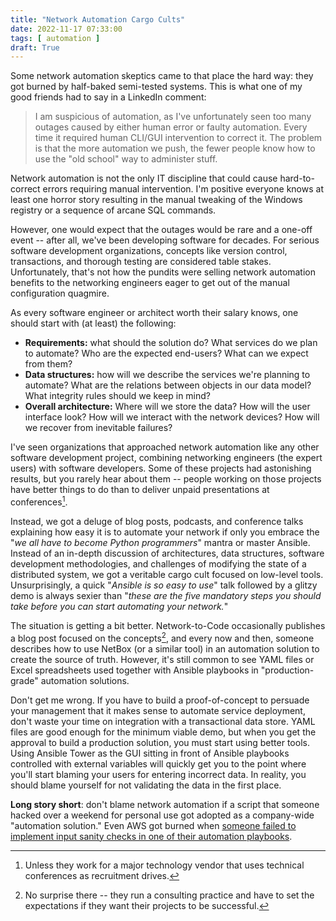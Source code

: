 ```yaml
---
title: "Network Automation Cargo Cults"
date: 2022-11-17 07:33:00
tags: [ automation ]
draft: True
---
```

Some network automation skeptics came to that place the hard way: they got burned by half-baked semi-tested systems. This is what one of my good friends had to say in a LinkedIn comment:

> I am suspicious of automation, as I've unfortunately seen too many outages caused by either human error or faulty automation. Every time it required human CLI/GUI intervention to correct it. The problem is that the more automation we push, the fewer people know how to use the "old school" way to administer stuff.

Network automation is not the only IT discipline that could cause hard-to-correct errors requiring manual intervention. I'm positive everyone knows at least one horror story resulting in the manual tweaking of the Windows registry or a sequence of arcane SQL commands.

However, one would expect that the outages would be rare and a one-off event -- after all, we've been developing software for decades. For serious software development organizations, concepts like version control, transactions, and thorough testing are considered table stakes. Unfortunately, that's not how the pundits were selling network automation benefits to the networking engineers eager to get out of the manual configuration quagmire.

As every software engineer or architect worth their salary knows, one should start with (at least) the following:

* **Requirements:** what should the solution do? What services do we plan to automate? Who are the expected end-users? What can we expect from them?
* **Data structures:** how will we describe the services we're planning to automate? What are the relations between objects in our data model? What integrity rules should we keep in mind?
* **Overall architecture:** Where will we store the data? How will the user interface look? How will we interact with the network devices? How will we recover from inevitable failures?

I've seen organizations that approached network automation like any other software development project, combining networking engineers (the expert users) with software developers. Some of these projects had astonishing results, but you rarely hear about them -- people working on those projects have better things to do than to deliver unpaid presentations at conferences[^RD].

[^RD]: Unless they work for a major technology vendor that uses technical conferences as recruitment drives.

Instead, we got a deluge of blog posts, podcasts, and conference talks explaining how easy it is to automate your network if only you embrace the "_we all have to become Python programmers_" mantra or master Ansible. Instead of an in-depth discussion of architectures, data structures, software development methodologies, and challenges of modifying the state of a distributed system, we got a veritable cargo cult focused on low-level tools. Unsurprisingly, a quick "_Ansible is so easy to use_" talk followed by a glitzy demo is always sexier than "_these are the five mandatory steps you should take before you can start automating your network._"

The situation is getting a bit better. Network-to-Code occasionally publishes a blog post focused on the concepts[^NSD], and every now and then, someone describes how to use NetBox (or a similar tool) in an automation solution to create the source of truth. However, it's still common to see YAML files or Excel spreadsheets used together with Ansible playbooks in "production-grade" automation solutions.

[^NSD]: No surprise there -- they run a consulting practice and have to set the expectations if they want their projects to be successful.

Don't get me wrong. If you have to build a proof-of-concept to persuade your management that it makes sense to automate service deployment, don't waste your time on integration with a transactional data store. YAML files are good enough for the minimum viable demo, but when you get the approval to build a production solution, you must start using better tools. Using Ansible Tower as the GUI sitting in front of Ansible playbooks controlled with external variables will quickly get you to the point where you'll start blaming your users for entering incorrect data. In reality, you should blame yourself for not validating the data in the first place.

**Long story short**: don't blame network automation if a script that someone hacked over a weekend for personal use got adopted as a company-wide "automation solution." Even AWS got burned when [someone failed to implement input sanity checks in one of their automation playbooks](https://aws.amazon.com/message/41926/).
